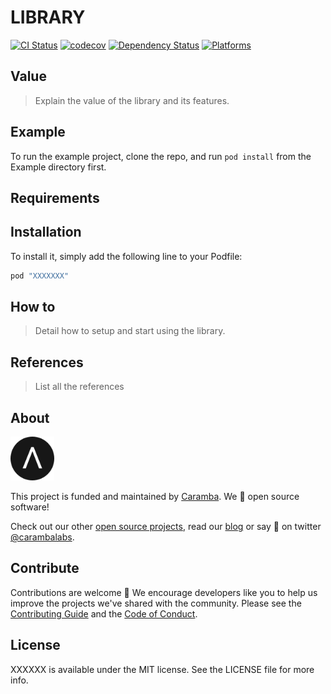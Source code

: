 LIBRARY
==========

[![CI Status](http://img.shields.io/travis/carambalabs/XXXX.svg?style=flat)](https://travis-ci.org/carambalabs/XXXX)
[![codecov](https://codecov.io/gh/carambalabs/XXXXX/branch/master/graph/badge.svg)](https://codecov.io/gh/carambalabs/XXXXX)
[![Dependency Status](https://gemnasium.com/badges/github.com/carambalabs/XXXX.svg)](https://gemnasium.com/github.com/carambalabs/XXXXXX)
[![Platforms](https://img.shields.io/badge/Platforms-iOS/macOS/watchOS/tvOS-4BC51D.svg?style=flat)]()

## Value
> Explain the value of the library and its features.

## Example

To run the example project, clone the repo, and run `pod install` from the Example directory first.

## Requirements

## Installation

To install it, simply add the following line to your Podfile:

```ruby
pod "XXXXXXX"
```

## How to
> Detail how to setup and start using the library.

## References
> List all the references

## About

<img src="https://github.com/carambalabs/Foundation/blob/master/ASSETS/avatar_rounded.png?raw=true" width="70" />

This project is funded and maintained by [Caramba](http://caramba.in). We 💛 open source software!

Check out our other [open source projects](https://github.com/carambalabs/), read our [blog](http://blog.caramba.in) or say :wave: on twitter [@carambalabs](http://twitter.com/carambalabs).

## Contribute

Contributions are welcome :metal: We encourage developers like you to help us improve the projects we've shared with the community. Please see the [Contributing Guide](https://github.com/carambalabs/Foundation/blob/master/CONTRIBUTING.md) and the [Code of Conduct](https://github.com/carambalabs/Foundation/blob/master/CONDUCT.md).

## License

XXXXXX is available under the MIT license. See the LICENSE file for more info.
